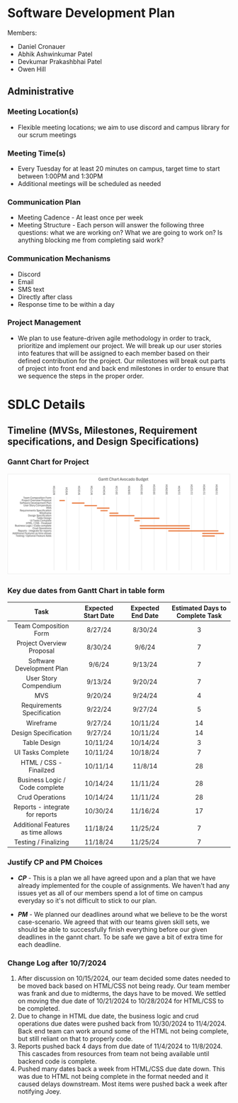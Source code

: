 # Software Development Plan
Members:
- Daniel Cronauer
- Abhik Ashwinkumar Patel
- Devkumar Prakashbhai Patel
- Owen Hill

## Administrative 

###  Meeting Location(s)

- Flexible meeting locations; we aim to use discord and campus library for our scrum meetings

###  Meeting Time(s)

- Every Tuesday for at least 20 minutes on campus, target time to start between 1:00PM and 1:30PM
- Additional meetings will be scheduled as needed

### Communication Plan
- Meeting Cadence - At least once per week
- Meeting Structure - Each person will answer the following three questions: what we are working on? What we are going to work on? Is anything blocking me from completing said work?

### Communication Mechanisms
- Discord
- Email
- SMS text
- Directly after class
- Response time to be within a day

### Project Management

- We plan to use feature-driven agile methodology in order to track, prioritize and implement our project. We will break up our user stories into features that will be assigned to each member based on their defined contribution for the project. Our milestones will break out parts of project into front end and back end milestones in order to ensure that we sequence the steps in the proper order. 

# SDLC Details

## Timeline (MVSs, Milestones, Requirement specifications, and Design Specifications)

### Gannt Chart for Project
![Alt text](./GanntChart_V3.png)


### Key due dates from Gantt Chart in table form

| Task  | Expected Start Date | Expected End Date | Estimated Days to Complete Task |
| :-------------: | :-------------: | :-------------: | :------: |
|Team Composition Form|8/27/24|8/30/24|3|
|Project Overview Proposal|8/30/24|9/6/24|7|
|Software Development Plan|9/6/24|9/13/24|7|
|User Story Compendium|9/13/24|9/20/24|7|
|MVS|9/20/24|9/24/24|4|
|Requirements Specification|9/22/24|9/27/24|5|
|Wireframe|9/27/24|10/11/24|14|
|Design Specification|9/27/24|10/11/24|14|
|Table Design|10/11/24|10/14/24|3|
|UI Tasks Complete|10/11/24|10/18/24|7|
|HTML / CSS - Finailzed|10/11/14|11/8/14|28|
|Business Logic / Code complete|10/14/24|11/11/24|28|
|Crud Operations|10/14/24|11/11/24|28|
|Reports - integrate for reports|10/30/24|11/16/24|17|
|Additional Features as time allows|11/18/24|11/25/24|7|
|Testing / Finalizing|11/18/24|11/25/24|7|


### Justify CP and PM Choices
- ***CP*** - This is a plan we all have agreed upon and a plan that we have already implemented for the couple of assignments. We haven't had any issues yet as all of our members spend a lot of time on campus everyday so it's not difficult to stick to our plan.

- ***PM*** - We planned our deadlines around what we believe to be the worst case-scenario. We agreed that with our teams given skill sets, we should be able to successfully finish everything before our given deadlines in the gannt chart. To be safe we gave a bit of extra time for each deadline.


### Change Log after 10/7/2024
1. After discussion on 10/15/2024, our team decided some dates needed to be moved back based on HTML/CSS not being ready. Our team member was frank and due to midterms, the days have to be moved. We settled on moving the due date of 10/21/2024 to 10/28/2024 for HTML/CSS to be completed.
2. Due to change in HTML due date, the business logic and crud operations due dates were pushed back from 10/30/2024 to 11/4/2024. Back end team can work around some of the HTML not being complete, but still reliant on that to properly code. 
3. Reports pushed back 4 days from due date of 11/4/2024 to 11/8/2024. This cascades from resources from team not being available until backend code is complete.
4. Pushed many dates back a week from HTML/CSS due date down. This was due to HTML not being complete in the format needed and it caused delays downstream. Most items were pushed back a week after notifying Joey.

